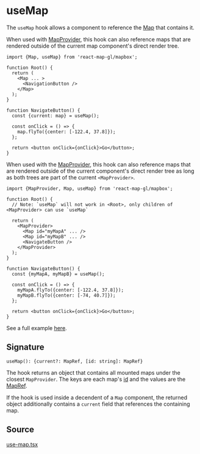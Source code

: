 # useMap

The `useMap` hook allows a component to reference the [Map](./map.md) that contains it.

When used with [MapProvider](./map-provider.md), this hook can also reference maps that are rendered outside of the current map component's direct render tree.

```tsx
import {Map, useMap} from 'react-map-gl/mapbox';

function Root() {
  return (
    <Map ... >
      <NavigationButton />
    </Map>
  );
}

function NavigateButton() {
  const {current: map} = useMap();

  const onClick = () => {
    map.flyTo({center: [-122.4, 37.8]});
  };

  return <button onClick={onClick}>Go</button>;
}
```


When used with the [MapProvider](./map-provider.md), this hook can also reference maps that are rendered outside of the current component's direct render tree as long as both trees are part of the current `<MapProvider>`.

```tsx
import {MapProvider, Map, useMap} from 'react-map-gl/mapbox';

function Root() {
  // Note: `useMap` will not work in <Root>, only children of <MapProvider> can use `useMap`

  return (
    <MapProvider>
      <Map id="myMapA" ... />
      <Map id="myMapB" ... />
      <NavigateButton />
    </MapProvider>
  );
}

function NavigateButton() {
  const {myMapA, myMapB} = useMap();

  const onClick = () => {
    myMapA.flyTo({center: [-122.4, 37.8]});
    myMapB.flyTo({center: [-74, 40.7]});
  };

  return <button onClick={onClick}>Go</button>;
}
```


See a full example [here](https://github.com/visgl/react-map-gl/tree/8.1-release/examples/get-started/hook).

## Signature

`useMap(): {current?: MapRef, [id: string]: MapRef}`

The hook returns an object that contains all mounted maps under the closest `MapProvider`. The keys are each map's [id](./map.md#id) and the values are the [MapRef](./types.md#mapref).

If the hook is used inside a decendent of a `Map` component, the returned object additionally contains a `current` field that references the containing map.

## Source

[use-map.tsx](https://github.com/visgl/react-map-gl/tree/8.1-release/modules/react-mapbox/src/components/use-map.tsx)
